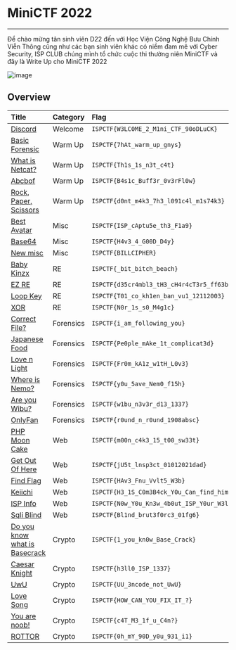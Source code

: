 # MiniCTF 2022
-------------------------------------

Để chào mừng tân sinh viên D22 đến với Học Viện Công Nghệ Bưu Chính Viễn Thông cũng như các bạn sinh viên khác có niềm đam mê với Cyber Security, ISP CLUB chúng mình tổ chức cuộc thi thường niên MiniCTF và đây là Write Up cho MiniCTF 2022

![image](https://user-images.githubusercontent.com/90561566/199166924-b5391a5f-ab1c-439d-a991-1b471b74d00c.png)

## Overview

| Title | Category | Flag | 
| :----- | :---------- | :-------------- | 
| [Discord](./Write-ups/Discord/Discord) | Welcome | `ISPCTF{W3LC0ME_2_M1ni_CTF_90oDLuCK}` | 
| [Basic Forensic](./Write-ups/Basic%20Forensics/Basic%20Forensic) | Warm Up | `ISPCTF{7hAt_warm_up_gnys}` | 
| [What is Netcat?](./Write-ups/Warm%20Up/Warm%20Up#warm-up--netcat) | Warm Up | `ISPCTF{Th1s_1s_n3t_c4t}` | 
| [Abcbof](./Write-ups/Warm%20Up/Warm%20Up#warm-up-abcbof) | Warm Up | `ISPCTF{B4s1c_Buff3r_0v3rFl0w}` |
| [Rock, Paper, Scissors](./Write-ups/Warm%20Up/Warm%20Up#warm-up-rps) | Warm Up |  `ISPCTF{d0nt_m4k3_7h3_l091c4l_m1s74k3}`  |
| [Best Avatar](./Write-ups/Best%20avatar/Best%20Avatar) | Misc | `ISPCTF{ISP_cAptu5e_th3_F1a9}` |
| [Base64](./Write-ups/) | Misc | `ISPCTF{H4v3_4_G00D_D4y}` |
| [New misc](./Write-ups/) | Misc | `ISPCTF{BILLCIPHER}`|
| [Baby Kinzx](./Write-ups/) | RE | `ISPCTF{_bit_bitch_beach}` |
| [EZ RE](./Write-ups/) | RE | `ISPCTF{d35cr4mbl3_tH3_cH4r4cT3r5_ff63b0}` |
| [Loop Key](./Write-ups/y) | RE | `ISPCTF{T01_co_kh1en_ban_vu1_12112003}` |
| [XOR](./Write-ups/) | RE | `ISPCTF{N0r_1s_s0_M4g1c}` |
| [Correct File?](./Write-ups/) | Forensics | `ISPCTF{i_am_following_you}` |
| [Japanese Food](./Write-ups/) | Forensics | `ISPCTF{Pe0ple_mAke_1t_complicat3d}` |
| [Love n Light](./Write-ups/) | Forensics | `ISPCTF{Fr0m_kA1z_w1tH_L0v3}` |
| [Where is Nemo?](./Write-ups/) | Forensics | `ISPCTF{y0u_5ave_Nem0_f15h}` |
| [Are you Wibu?](./Write-ups/) | Forensics | `ISPCTF{w1bu_n3v3r_d13_1337}` |
| [OnlyFan](./Write-ups/) | Forensics | `ISPCTF{r0und_n_r0und_1908absc}` |
| [PHP Moon Cake](./Write-ups/)| Web | `ISPCTF{m00n_c4k3_15_t00_sw33t}` |
| [Get Out Of Here](./Write-ups/) | Web | `ISPCTF{jU5t_lnsp3ct_01012021dad}` |
| [Find Flag](./Write-ups/) | Web | `ISPCTF{HAv3_Fnu_Vvlt5_W3b}` |
| [Keiichi](./Write-ups/) | Web | `ISPCTF{H3_1S_C0m3B4ck_Y0u_Can_find_him}` |
| [ISP Info](./Write-ups/) | Web | `ISPCTF{N0w_Y0u_Kn3w_4b0ut_ISP_Y0ur_W3lC0m3}` |
| [Sqli Blind](./Write-ups/) | Web | `ISPCTF{Bl1nd_brut3f0rc3_01fg6}` |
| [Do you know what is Basecrack](./Write-ups/) | Crypto | `ISPCTF{1_you_kn0w_Base_Crack}` |
| [Caesar Knight](./Write-ups/) | Crypto | `ISPCTF{h3ll0_ISP_1337}` |
| [UwU](./Write-ups/) | Crypto | `ISPCTF{UU_3ncode_not_UwU}` |
| [Love Song](./Write-ups/) | Crypto | `ISPCTF{HOW_CAN_YOU_FIX_IT_?}` |
| [You are noob!](./Write-ups/) | Crypto | `ISPCTF{c4T_M3_1f_u_C4n?}` |
| [ROTTOR](./Write-ups/) | Crypto | `ISPCTF{0h_mY_90D_y0u_931_i1}` |

